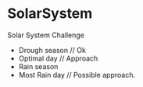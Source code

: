 # SolarSystem
Solar System Challenge

* Drough season // Ok
* Optimal day // Approach
* Rain season
* Most Rain day // Possible approach.
